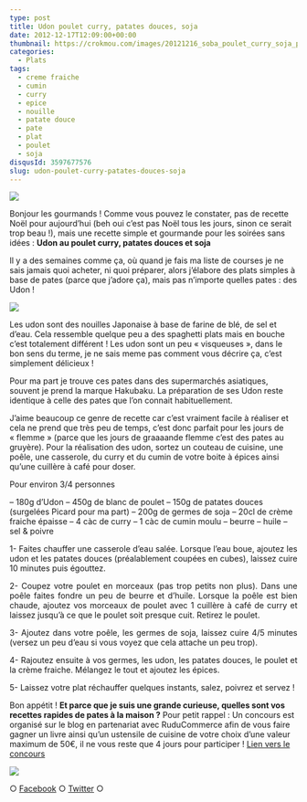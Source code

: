 ```yaml
---
type: post
title: Udon poulet curry, patates douces, soja
date: 2012-12-17T12:09:00+00:00
thumbnail: https://crokmou.com/images/20121216_soba_poulet_curry_soja_patate_douce_0008.jpg
categories:
  - Plats
tags:
  - creme fraiche
  - cumin
  - curry
  - epice
  - nouille
  - patate douce
  - pate
  - plat
  - poulet
  - soja
disqusId: 3597677576
slug: udon-poulet-curry-patates-douces-soja
---
```


[![](http://www.crokmou.com/wp-content/uploads/2012/12/20121216_soba_poulet_curry_soja_patate_douce_0008_bann-300x1791-300x179.jpg)](http://www.crokmou.com/wp-content/uploads/2012/12/20121216_soba_poulet_curry_soja_patate_douce_0008_bann-300x1791.jpg)

Bonjour les gourmands ! Comme vous pouvez le constater, pas de recette Noël pour aujourd’hui (beh oui c’est pas Noël tous les jours, sinon ce serait trop beau !), mais une recette simple et gourmande pour les soirées sans idées : **Udon au poulet curry, patates douces et soja**

Il y a des semaines comme ça, où quand je fais ma liste de courses je ne sais jamais quoi acheter, ni quoi préparer, alors j’élabore des plats simples à base de pates (parce que j’adore ça), mais pas n’importe quelles pates : des Udon !

[![](http://www.crokmou.com/wp-content/uploads/2012/12/41QTmMPHWmL._SL500_SS500_1.jpg)](http://www.crokmou.com/wp-content/uploads/2012/12/41QTmMPHWmL._SL500_SS500_1.jpg)

Les udon sont des nouilles Japonaise à base de farine de blé, de sel et d’eau. Cela ressemble quelque peu a des spaghetti plats mais en bouche c’est totalement différent ! Les udon sont un peu « visqueuses », dans le bon sens du terme, je ne sais meme pas comment vous décrire ça, c’est simplement délicieux !

Pour ma part je trouve ces pates dans des supermarchés asiatiques, souvent je prend la marque Hakubaku. La préparation de ses Udon reste identique à celle des pates que l’on connait habituellement.

J’aime beaucoup ce genre de recette car c’est vraiment facile à réaliser et cela ne prend que très peu de temps, c’est donc parfait pour les jours de « flemme » (parce que les jours de graaaande flemme c’est des pates au gruyère). Pour la réalisation des udon, sortez un couteau de cuisine, une poêle, une casserole, du curry et du cumin de votre boite à épices ainsi qu’une cuillère à café pour doser.

Pour environ 3/4 personnes

– 180g d’Udon
– 450g de blanc de poulet
– 150g de patates douces (surgelées Picard pour ma part)
– 200g de germes de soja
– 20cl de crème fraiche épaisse
– 4 càc de curry
– 1 càc de cumin moulu
– beurre
– huile
– sel & poivre

<div style="text-align: justify;">1- Faites chauffer une casserole d’eau salée. Lorsque l’eau boue, ajoutez les udon et les patates douces (préalablement coupées en cubes), laissez cuire 10 minutes puis égouttez.

2- Coupez votre poulet en morceaux (pas trop petits non plus). Dans une poêle faites fondre un peu de beurre et d’huile. Lorsque la poêle est bien chaude, ajoutez vos morceaux de poulet avec 1 cuillère à café de curry et laissez jusqu’à ce que le poulet soit presque cuit. Retirez le poulet.

3- Ajoutez dans votre poêle, les germes de soja, laissez cuire 4/5 minutes (versez un peu d’eau si vous voyez que cela attache un peu trop).

4- Rajoutez ensuite à vos germes, les udon, les patates douces, le poulet et la crème fraiche. Mélangez le tout et ajoutez les épices.

5- Laissez votre plat réchauffer quelques instants, salez, poivrez et servez !

</div>

Bon appétit ! **Et parce que je suis une grande curieuse, quelles sont vos recettes rapides de pates à la maison ?** Pour petit rappel : Un concours est organisé sur le blog en partenariat avec RuduCommerce afin de vous faire gagner un livre ainsi qu’un ustensile de cuisine de votre choix d’une valeur maximum de 50€, il ne vous reste que 4 jours pour participer ! [Lien vers le concours](http://www.crokmou.com/2012/12/concours-noel-rue-du-commerce.html)

[![](http://multiply.com/mu/rikodewayne/image/1/photos/3/500x500/16/s-ramen-1.gif?et=BT7WzV773TPNSvis9ZkhMg&nmid=307202166)](http://multiply.com/mu/rikodewayne/image/1/photos/3/500x500/16/s-ramen-1.gif?et=BT7WzV773TPNSvis9ZkhMg&nmid=307202166)

○ [Facebook](https://www.facebook.com/crokmou.blog) ○ [Twitter](https://twitter.com/Crokmou) ○